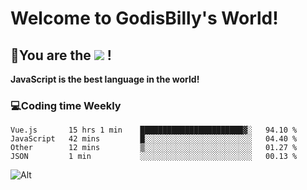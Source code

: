 # Welcome to GodisBilly's World!
## :partying_face:You are the  ![](https://visitor-badge.glitch.me/badge?page_id=Godisbilly.readme) !
**JavaScript is the best language in the world!**
### :computer:Coding time Weekly
  <!--START_SECTION:waka-->
```text
Vue.js       15 hrs 1 min    ███████████████████████▓░   94.10 % 
JavaScript   42 mins         █░░░░░░░░░░░░░░░░░░░░░░░░   04.40 % 
Other        12 mins         ▒░░░░░░░░░░░░░░░░░░░░░░░░   01.27 % 
JSON         1 min           ░░░░░░░░░░░░░░░░░░░░░░░░░   00.13 % 
```
<!--END_SECTION:waka-->
![Alt](https://repobeats.axiom.co/api/embed/eeff64f6cf3d966257bdb597911b88a4c137d508.svg "Repobeats analytics image")
